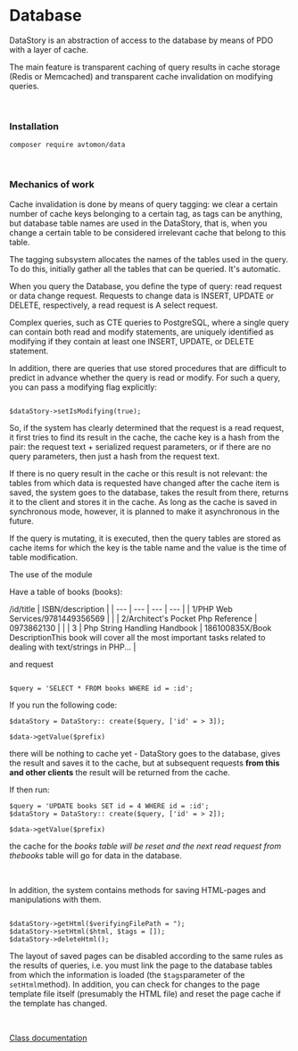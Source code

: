 # Database

DataStory is an abstraction of access to the database by means of PDO with a layer of cache. 

The main feature is transparent caching of query results in cache storage (Redis or Memcached) and transparent cache invalidation on modifying queries.

<br>

### Installation

```
composer require avtomon/data
```

<br>

### Mechanics of work

Cache invalidation is done by means of query tagging: we clear a certain number of cache keys belonging to a certain tag, as tags can be anything, but database table names are used in the DataStory, that is, when you change a certain table to be considered irrelevant cache that belong to this table.

The tagging subsystem allocates the names of the tables used in the query. To do this, initially gather all the tables that can be queried. It's automatic. 

When you query the Database, you define the type of query: read request or data change request. Requests to change data is INSERT, UPDATE or DELETE, respectively, a read request is A select request. 

Complex queries, such as CTE queries to PostgreSQL, where a single query can contain both read and modify statements, are uniquely identified as modifying if they contain at least one INSERT, UPDATE, or DELETE statement.

In addition, there are queries that use stored procedures that are difficult to predict in advance whether the query is read or modify. For such a query, you can pass a modifying flag explicitly:

```

$dataStory->setIsModifying(true);

```

So, if the system has clearly determined that the request is a read request, it first tries to find its result in the cache, the cache key is a hash from the pair: the request text + serialized request parameters, or if there are no query parameters, then just a hash from the request text. 

If there is no query result in the cache or this result is not relevant: the tables from which data is requested have changed after the cache item is saved, the system goes to the database, takes the result from there, returns it to the client and stores it in the cache. As long as the cache is saved in synchronous mode, however, it is planned to make it asynchronous in the future.

If the query is mutating, it is executed, then the query tables are stored as cache items for which the key is the table name and the value is the time of table modification.

The use of the module

Have a table of books (books):

/id/title | ISBN/description |
| --- | --- | --- | --- |
| 1/PHP Web Services/9781449356569 | |
| 2/Architect's Pocket Php Reference | 0973862130 | |
| 3 | Php String Handling Handbook | 186100835X/Book DescriptionThis book will cover all the most important tasks related to dealing with text/strings in PHP... |

and request

```

$query = 'SELECT * FROM books WHERE id = :id';

```

If you run the following code:

```
$dataStory = DataStory:: create($query, ['id' = > 3]);

$data->getValue($prefix)
```

there will be nothing to cache yet - DataStory goes to the database, gives the result and saves it to the cache, but at subsequent requests **from this and other clients** the result will be returned from the cache.

If then run:

```
$query = 'UPDATE books SET id = 4 WHERE id = :id';
$dataStory = DataStory:: create($query, ['id' = > 2]);

$data->getValue($prefix)

```

the cache for the *books *table will be reset and the next read request from the*books* table will go for data in the database.

<br>

In addition, the system contains methods for saving HTML-pages and manipulations with them.

```

$dataStory->getHtml($verifyingFilePath = ");
$dataStory->setHtml($html, $tags = []);
$dataStory->deleteHtml();

```

The layout of saved pages can be disabled according to the same rules as the results of queries, i.e.
you must link the page to the database tables from which the information is loaded (the `$tags`parameter of the `setHtml`method). In addition, you can check for changes to the page template file itself (presumably the HTML file) and reset the page cache if the template has changed.

<br>

[Class documentation](docs_en)
